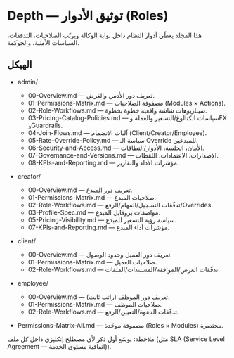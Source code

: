 # Depth — توثيق الأدوار (Roles)

هذا المجلد يغطّي أدوار النظام داخل بوابة الوكالة ويرتّب الصلاحيات، التدفقات، السياسات الأمنية، والحوكمة.

## الهيكل
- admin/
  - 00-Overview.md — تعريف دور الأدمن والغرض.
  - 01-Permissions-Matrix.md — مصفوفة الصلاحيات (Modules × Actions).
  - 02-Role-Workflows.md — سيناريوهات شاشة واقعية خطوة بخطوة.
  - 03-Pricing-Catalog-Policies.md — سياسات الكتالوغ/التسعير والعملة وFX وGuardrails.
  - 04-Join-Flows.md — آليات الانضمام (Client/Creator/Employee).
  - 05-Rate-Override-Policy.md — سياسة الـ Override للمبدعين.
  - 06-Security-and-Access.md — الأمان، الجلسة، الأدوار/النطاقات.
  - 07-Governance-and-Versions.md — الإصدارات، الاعتمادات، اللقطات.
  - 08-KPIs-and-Reporting.md — مؤشرات الأداء والتقارير.
- creator/
  - 00-Overview.md — تعريف دور المبدع.
  - 01-Permissions-Matrix.md — صلاحيات المبدع.
  - 02-Role-Workflows.md — تدفّقات التسجيل/المهام/الرفع/Overrides.
  - 03-Profile-Spec.md — مواصفات بروفايل المبدع.
  - 05-Pricing-Visibility.md — سياسة رؤية التسعير للمبدع.
  - 07-KPIs-and-Reporting.md — مؤشرات أداء المبدع.
- client/
  - 00-Overview.md — تعريف دور العميل وحدود الوصول.
  - 01-Permissions-Matrix.md — صلاحيات العميل.
  - 02-Role-Workflows.md — تدفّقات العرض/الموافقة/المستندات/الملفات.
- employee/
  - 00-Overview.md — تعريف دور الموظف (راتب ثابت).
  - 01-Permissions-Matrix.md — صلاحيات الموظف.
  - 02-Role-Workflows.md — تدفّقات الدعوة/التعيين/الرفع.

- Permissions-Matrix-All.md — مصفوفة موحّدة (Roles × Modules) مختصرة.

ملاحظة: نوسّع أول ذكر لأي مصطلح إنكليزي داخل كل ملف (مثل SLA (Service Level Agreement — اتفاقية مستوى الخدمة)).
